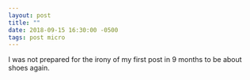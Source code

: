 ```yaml
---
layout: post
title: ""
date: 2018-09-15 16:30:00 -0500
tags: post micro
---
```

I was not prepared for the irony of my first post in 9 months to be about shoes again.
